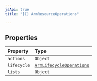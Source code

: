 ```yaml
---
jsApi: true
title: "[I] ArmResourceOperations"

---
```

## Properties

| Property | Type |
| :------ | :------ |
| `actions` | `Object` |
| `lifecycle` | [`ArmLifecycleOperations`](ArmLifecycleOperations.md) |
| `lists` | `Object` |
